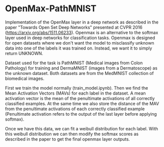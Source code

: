 # OpenMax-PathMNIST
Implementation of the OpenMax layer in a deep network as described in the paper "Towards Open Set Deep Networks" presented at CVPR 2016 (https://arxiv.org/abs/1511.06233). Openmax is an alternative to the softmax layer used in deep networks for classification tasks. Openmax is designed for open datasets where we don't want the model to misclassify unknown data into one of the labels it was trained on. Instead, we want it to simply return UNKNOWN.

Dataset used for the task is PathMNIST (Medical images from Colon Pathology) for training and DermaMNIST (images from a Dermatoscope) as the unknown dataset. Both datasets are from the MedMNIST collection of biomedical images.

First we train the model normally (train_model.ipynb). Then we find the Mean Activation Vectors (MAVs) for each label in the dataset. A mean activation vector is the mean of the penultimate activations of all correctly classified examples. At the same time we also store the distance of the MAV from the penultimate activations of each correctly classified example (Penultimate activation refers to the output of the last layer before applying softmax).

Once we have this data, we can fit a weibull distribution for each label. With this weibull distribution we can then modify the softmax scores as described in the paper to get the final openmax layer outputs.
